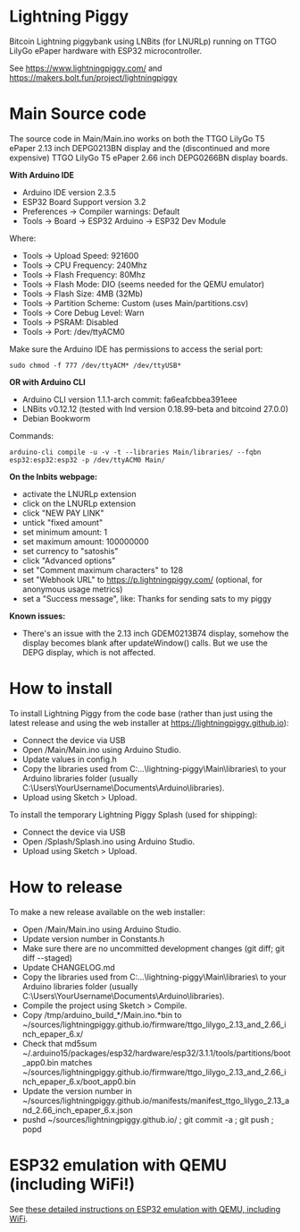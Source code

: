 Lightning Piggy
====

Bitcoin Lightning piggybank using LNBits (for LNURLp) running on TTGO LilyGo ePaper hardware with ESP32 microcontroller.

See https://www.lightningpiggy.com/ and https://makers.bolt.fun/project/lightningpiggy

Main Source code
===========

The source code in Main/Main.ino works on both the TTGO LilyGo T5 ePaper 2.13 inch DEPG0213BN display and the (discontinued and more expensive) TTGO LilyGo T5 ePaper 2.66 inch DEPG0266BN display boards.

**With Arduino IDE**

- Arduino IDE version 2.3.5
- ESP32 Board Support version 3.2
- Preferences -> Compiler warnings: Default
- Tools -> Board -> ESP32 Arduino -> ESP32 Dev Module

Where: 

- Tools -> Upload Speed: 921600
- Tools -> CPU Frequency: 240Mhz
- Tools -> Flash Frequency: 80Mhz
- Tools -> Flash Mode: DIO (seems needed for the QEMU emulator)
- Tools -> Flash Size: 4MB (32Mb)
- Tools -> Partition Scheme: Custom (uses Main/partitions.csv)
- Tools -> Core Debug Level: Warn
- Tools -> PSRAM: Disabled
- Tools -> Port: /dev/ttyACM0

Make sure the Arduino IDE has permissions to access the serial port:

`sudo chmod -f 777 /dev/ttyACM* /dev/ttyUSB*`

**OR with Arduino CLI**

- Arduino CLI version 1.1.1-arch commit: fa6eafcbbea391eee
- LNBits v0.12.12 (tested with lnd version 0.18.99-beta and bitcoind 27.0.0)
- Debian Bookworm

Commands:

```
arduino-cli compile -u -v -t --libraries Main/libraries/ --fqbn esp32:esp32:esp32 -p /dev/ttyACM0 Main/
```

**On the lnbits webpage:**

- activate the LNURLp extension
- click on the LNURLp extension
- click "NEW PAY LINK"
- untick "fixed amount"
- set minimum amount: 1
- set maximum amount: 100000000
- set currency to "satoshis"
- click "Advanced options"
- set "Comment maximum characters" to 128
- set "Webhook URL" to https://p.lightningpiggy.com/ (optional, for anonymous usage metrics)
- set a "Success message", like: Thanks for sending sats to my piggy

**Known issues:**
- There's an issue with the 2.13 inch GDEM0213B74 display, somehow the display becomes blank after updateWindow() calls. But we use the DEPG display, which is not affected.

How to install
==============

To install Lightning Piggy from the code base (rather than just using the latest release and using the web installer at https://lightningpiggy.github.io):

- Connect the device via USB
- Open /Main/Main.ino using Arduino Studio.
- Update values in config.h
- Copy the libraries used from C:\...\lightning-piggy\Main\libraries\ to your Arduino libraries folder (usually C:\Users\YourUsername\Documents\Arduino\libraries).
- Upload using Sketch > Upload.

To install the temporary Lightning Piggy Splash (used for shipping):

- Connect the device via USB
- Open /Splash/Splash.ino using Arduino Studio.
- Upload using Sketch > Upload.

How to release
==============

To make a new release available on the web installer:

- Open /Main/Main.ino using Arduino Studio.
- Update version number in Constants.h
- Make sure there are no uncommitted development changes (git diff; git diff --staged)
- Update CHANGELOG.md
- Copy the libraries used from C:\...\lightning-piggy\Main\libraries\ to your Arduino libraries folder (usually C:\Users\YourUsername\Documents\Arduino\libraries).
- Compile the project using Sketch > Compile.
- Copy /tmp/arduino_build_*/Main.ino.*bin to ~/sources/lightningpiggy.github.io/firmware/ttgo_lilygo_2.13_and_2.66_inch_epaper_6.x/
- Check that md5sum ~/.arduino15/packages/esp32/hardware/esp32/3.1.1/tools/partitions/boot_app0.bin matches ~/sources/lightningpiggy.github.io/firmware/ttgo_lilygo_2.13_and_2.66_inch_epaper_6.x/boot_app0.bin
- Update the version number in ~/sources/lightningpiggy.github.io/manifests/manifest_ttgo_lilygo_2.13_and_2.66_inch_epaper_6.x.json
- pushd ~/sources/lightningpiggy.github.io/ ; git commit -a ; git push  ; popd

ESP32 emulation with QEMU (including WiFi!)
===================
See [these detailed instructions on ESP32 emulation with QEMU, including WiFi](Emulation.md).
